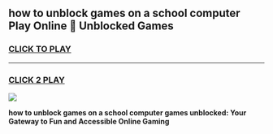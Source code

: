 
## how to unblock games on a school computer Play Online 👋 Unblocked Games
<h3>
<a href="https://news.freeplayer.one?title=how_to_unblock_games_on_a_school_computer&ref=17GH">CLICK TO PLAY</a></h3>
<hr>

<h3>
<a href="https://news.freeplayer.one?title=how_to_unblock_games_on_a_school_computer&ref=17GH">CLICK 2 PLAY</a>
  
</h3>

<a href="https://news.freeplayer.one?title=how_to_unblock_games_on_a_school_computer&ref=17GH/"><img src="https://clearcache.store/games.png"></a>


**how to unblock games on a school computer games unblocked: Your Gateway to Fun and Accessible Online Gaming**

